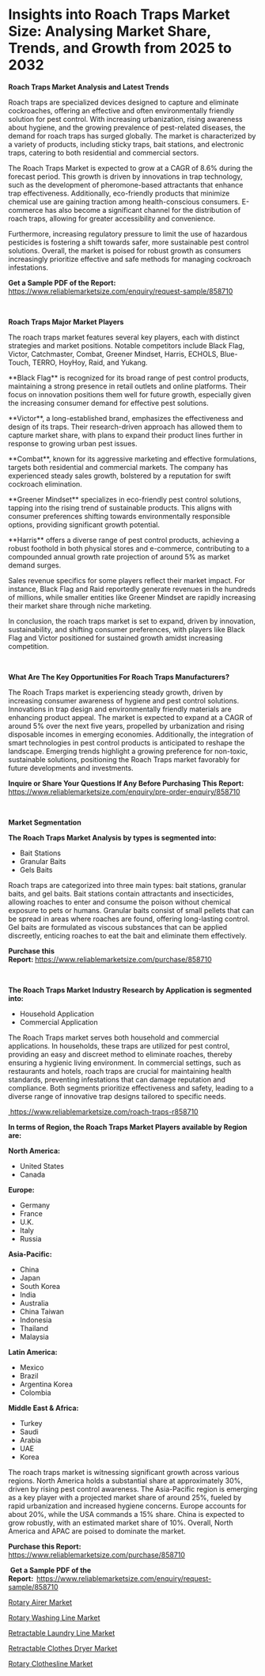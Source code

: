 <p><h1>Insights into Roach Traps Market Size: Analysing Market Share, Trends, and Growth from 2025 to 2032</h1></p><p><strong>Roach Traps Market Analysis and Latest Trends</strong></p>
<p><p>Roach traps are specialized devices designed to capture and eliminate cockroaches, offering an effective and often environmentally friendly solution for pest control. With increasing urbanization, rising awareness about hygiene, and the growing prevalence of pest-related diseases, the demand for roach traps has surged globally. The market is characterized by a variety of products, including sticky traps, bait stations, and electronic traps, catering to both residential and commercial sectors.</p><p>The Roach Traps Market is expected to grow at a CAGR of 8.6% during the forecast period. This growth is driven by innovations in trap technology, such as the development of pheromone-based attractants that enhance trap effectiveness. Additionally, eco-friendly products that minimize chemical use are gaining traction among health-conscious consumers. E-commerce has also become a significant channel for the distribution of roach traps, allowing for greater accessibility and convenience.</p><p>Furthermore, increasing regulatory pressure to limit the use of hazardous pesticides is fostering a shift towards safer, more sustainable pest control solutions. Overall, the market is poised for robust growth as consumers increasingly prioritize effective and safe methods for managing cockroach infestations.</p></p>
<p><strong>Get a Sample PDF of the Report:&nbsp;</strong> <a href="https://www.reliablemarketsize.com/enquiry/request-sample/858710?utm_campaign=1845&utm_medium=2&utm_source=Github&utm_content=ia&utm_term=04042025&utm_id=roach-traps">https://www.reliablemarketsize.com/enquiry/request-sample/858710</a></p>
<p>&nbsp;</p>
<p><strong>Roach Traps Major Market Players</strong></p>
<p><p>The roach traps market features several key players, each with distinct strategies and market positions. Notable competitors include Black Flag, Victor, Catchmaster, Combat, Greener Mindset, Harris, ECHOLS, Blue-Touch, TERRO, HoyHoy, Raid, and Yukang.</p><p>**Black Flag** is recognized for its broad range of pest control products, maintaining a strong presence in retail outlets and online platforms. Their focus on innovation positions them well for future growth, especially given the increasing consumer demand for effective pest solutions.</p><p>**Victor**, a long-established brand, emphasizes the effectiveness and design of its traps. Their research-driven approach has allowed them to capture market share, with plans to expand their product lines further in response to growing urban pest issues.</p><p>**Combat**, known for its aggressive marketing and effective formulations, targets both residential and commercial markets. The company has experienced steady sales growth, bolstered by a reputation for swift cockroach elimination.</p><p>**Greener Mindset** specializes in eco-friendly pest control solutions, tapping into the rising trend of sustainable products. This aligns with consumer preferences shifting towards environmentally responsible options, providing significant growth potential.</p><p>**Harris** offers a diverse range of pest control products, achieving a robust foothold in both physical stores and e-commerce, contributing to a compounded annual growth rate projection of around 5% as market demand surges.</p><p>Sales revenue specifics for some players reflect their market impact. For instance, Black Flag and Raid reportedly generate revenues in the hundreds of millions, while smaller entities like Greener Mindset are rapidly increasing their market share through niche marketing.</p><p>In conclusion, the roach traps market is set to expand, driven by innovation, sustainability, and shifting consumer preferences, with players like Black Flag and Victor positioned for sustained growth amidst increasing competition.</p></p>
<p>&nbsp;</p>
<p><strong>What Are The Key Opportunities For Roach Traps Manufacturers?</strong></p>
<p><p>The Roach Traps market is experiencing steady growth, driven by increasing consumer awareness of hygiene and pest control solutions. Innovations in trap design and environmentally friendly materials are enhancing product appeal. The market is expected to expand at a CAGR of around 5% over the next five years, propelled by urbanization and rising disposable incomes in emerging economies. Additionally, the integration of smart technologies in pest control products is anticipated to reshape the landscape. Emerging trends highlight a growing preference for non-toxic, sustainable solutions, positioning the Roach Traps market favorably for future developments and investments.</p></p>
<p><strong>Inquire or Share Your Questions If Any Before Purchasing This Report:</strong> <a href="https://www.reliablemarketsize.com/enquiry/pre-order-enquiry/858710?utm_campaign=1845&utm_medium=2&utm_source=Github&utm_content=ia&utm_term=04042025&utm_id=roach-traps">https://www.reliablemarketsize.com/enquiry/pre-order-enquiry/858710</a></p>
<p>&nbsp;</p>
<p><strong>Market Segmentation</strong></p>
<p><strong>The Roach Traps Market Analysis by types is segmented into:</strong></p>
<p><ul><li>Bait Stations</li><li>Granular Baits</li><li>Gels Baits</li></ul></p>
<p><p>Roach traps are categorized into three main types: bait stations, granular baits, and gel baits. Bait stations contain attractants and insecticides, allowing roaches to enter and consume the poison without chemical exposure to pets or humans. Granular baits consist of small pellets that can be spread in areas where roaches are found, offering long-lasting control. Gel baits are formulated as viscous substances that can be applied discreetly, enticing roaches to eat the bait and eliminate them effectively.</p></p>
<p><strong>Purchase this Report:&nbsp;</strong><a href="https://www.reliablemarketsize.com/purchase/858710?utm_campaign=1845&utm_medium=2&utm_source=Github&utm_content=ia&utm_term=04042025&utm_id=roach-traps">https://www.reliablemarketsize.com/purchase/858710</a></p>
<p>&nbsp;</p>
<p><strong>The Roach Traps Market Industry Research by Application is segmented into:</strong></p>
<p><ul><li>Household Application</li><li>Commercial Application</li></ul></p>
<p><p>The Roach Traps market serves both household and commercial applications. In households, these traps are utilized for pest control, providing an easy and discreet method to eliminate roaches, thereby ensuring a hygienic living environment. In commercial settings, such as restaurants and hotels, roach traps are crucial for maintaining health standards, preventing infestations that can damage reputation and compliance. Both segments prioritize effectiveness and safety, leading to a diverse range of innovative trap designs tailored to specific needs.</p></p>
<p><a href="https://www.reliablemarketsize.com/roach-traps-r858710?utm_campaign=1845&utm_medium=2&utm_source=Github&utm_content=ia&utm_term=04042025&utm_id=roach-traps">&nbsp;https://www.reliablemarketsize.com/roach-traps-r858710</a></p>
<p><strong>In terms of Region, the Roach Traps Market Players available by Region are:</strong></p>
<p>
    <p> <strong> North America: </strong>
        <ul>
            <li>United States</li>
            <li>Canada</li>
        </ul>
        </p> 
    <p> <strong> Europe: </strong>
        <ul>
            <li>Germany</li>
            <li>France</li>
            <li>U.K.</li>
            <li>Italy</li>
            <li>Russia</li>
        </ul>
        </p> 
    <p> <strong> Asia-Pacific: </strong>
        <ul>
            <li>China</li>
            <li>Japan</li>
            <li>South Korea</li>
            <li>India</li>
            <li>Australia</li>
            <li>China Taiwan</li>
            <li>Indonesia</li>
            <li>Thailand</li>
            <li>Malaysia</li>
        </ul>
        </p> 
    <p> <strong> Latin America: </strong>
        <ul>
            <li>Mexico</li>
            <li>Brazil</li>
            <li>Argentina Korea</li>
            <li>Colombia</li>
        </ul>
        </p> 
    <p> <strong> Middle East & Africa: </strong>
        <ul>
            <li>Turkey</li>
            <li>Saudi</li>
            <li>Arabia</li>
            <li>UAE</li>
            <li>Korea</li>
        </ul>
    </p>
    </p>
<p><p>The roach traps market is witnessing significant growth across various regions. North America holds a substantial share at approximately 30%, driven by rising pest control awareness. The Asia-Pacific region is emerging as a key player with a projected market share of around 25%, fueled by rapid urbanization and increased hygiene concerns. Europe accounts for about 20%, while the USA commands a 15% share. China is expected to grow robustly, with an estimated market share of 10%. Overall, North America and APAC are poised to dominate the market.</p></p>
<p><strong>Purchase this Report: </strong><a href="https://www.reliablemarketsize.com/purchase/858710?utm_campaign=1845&utm_medium=2&utm_source=Github&utm_content=ia&utm_term=04042025&utm_id=roach-traps">https://www.reliablemarketsize.com/purchase/858710</a></p>
<p>&nbsp;<strong>Get a Sample PDF of the Report:&nbsp;&nbsp;</strong><a href="https://www.reliablemarketsize.com/enquiry/request-sample/858710?utm_campaign=1845&utm_medium=2&utm_source=Github&utm_content=ia&utm_term=04042025&utm_id=roach-traps">https://www.reliablemarketsize.com/enquiry/request-sample/858710</a></p>
<p><strong></strong></p>
<p><p><a href="https://github.com/nyanikumchu/Market-Research-Report-List-1/blob/main/rotary-airer-market.md?utm_campaign=1845&utm_medium=2&utm_source=Github&utm_content=ia&utm_term=04042025&utm_id=roach-traps">Rotary Airer Market</a></p><p><a href="https://github.com/naanaafranxu/Market-Research-Report-List-1/blob/main/rotary-washing-line-market.md?utm_campaign=1845&utm_medium=2&utm_source=Github&utm_content=ia&utm_term=04042025&utm_id=roach-traps">Rotary Washing Line Market</a></p><p><a href="https://github.com/dagnewopus/Market-Research-Report-List-1/blob/main/retractable-laundry-line-market.md?utm_campaign=1845&utm_medium=2&utm_source=Github&utm_content=ia&utm_term=04042025&utm_id=roach-traps">Retractable Laundry Line Market</a></p><p><a href="https://github.com/papnider/Market-Research-Report-List-1/blob/main/retractable-clothes-dryer-market.md?utm_campaign=1845&utm_medium=2&utm_source=Github&utm_content=ia&utm_term=04042025&utm_id=roach-traps">Retractable Clothes Dryer Market</a></p><p><a href="https://github.com/suebabuhai/Market-Research-Report-List-1/blob/main/rotary-clothesline-market.md?utm_campaign=1845&utm_medium=2&utm_source=Github&utm_content=ia&utm_term=04042025&utm_id=roach-traps">Rotary Clothesline Market</a></p></p>
